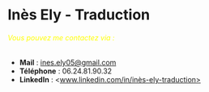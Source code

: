 # Inès Ely - Traduction

###### <span style="color:yellow">Vous pouvez me contactez via : </span>
- **Mail** : <ines.ely05@gmail.com>
- **Téléphone** : 06.24.81.90.32
- **LinkedIn** : <www.linkedin.com/in/inès-ely-traduction>
